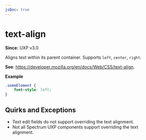 ```yaml
---
jsDoc: true
---
```

# text-align

**Since:** UXP v3.0

Aligns text within its parent container. Supports `left`, `center`, `right`.

**See**: https://developer.mozilla.org/en/docs/Web/CSS/text-align.

**Example**

```css
.someElement {
    font-style: left;
}
```

## Quirks and Exceptions

* Text edit fields do not support overriding the text alignment.
* Not all Spectrum UXP components support overriding the text alignment.
